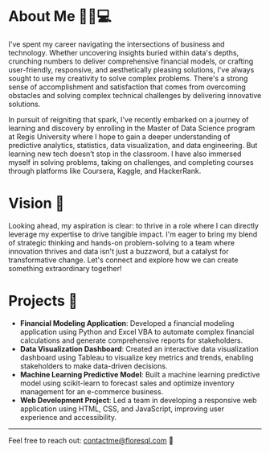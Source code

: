 # About Me 👨‍💼💻

I've spent my career navigating the intersections of business and technology. Whether uncovering insights buried within data's depths, crunching numbers to deliver comprehensive financial models, or crafting user-friendly, responsive, and aesthetically pleasing solutions, I've always sought to use my creativity to solve complex problems. There's a strong sense of accomplishment and satisfaction that comes from overcoming obstacles and solving complex technical challenges by delivering innovative solutions.

In pursuit of reigniting that spark, I've recently embarked on a journey of learning and discovery by enrolling in the Master of Data Science program at Regis University where I hope to gain a deeper understanding of predictive analytics, statistics, data visualization, and data engineering. But learning new tech doesn’t stop in the classroom. I have also immersed myself in solving problems, taking on challenges, and completing courses through platforms like Coursera, Kaggle, and HackerRank.

# Vision 🔮

Looking ahead, my aspiration is clear: to thrive in a role where I can directly leverage my expertise to drive tangible impact. I'm eager to bring my blend of strategic thinking and hands-on problem-solving to a team where innovation thrives and data isn't just a buzzword, but a catalyst for transformative change. Let's connect and explore how we can create something extraordinary together!

# Projects 🚀

- **Financial Modeling Application**: Developed a financial modeling application using Python and Excel VBA to automate complex financial calculations and generate comprehensive reports for stakeholders.
- **Data Visualization Dashboard**: Created an interactive data visualization dashboard using Tableau to visualize key metrics and trends, enabling stakeholders to make data-driven decisions.
- **Machine Learning Predictive Model**: Built a machine learning predictive model using scikit-learn to forecast sales and optimize inventory management for an e-commerce business.
- **Web Development Project**: Led a team in developing a responsive web application using HTML, CSS, and JavaScript, improving user experience and accessibility.

---

Feel free to reach out: [contactme@floresql.com](mailto:contactme@floresql.com) 📧
